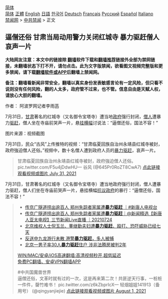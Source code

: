  <!-- 面包屑导航 --> <div class="breadcrumb"><!-- GTranslate: https://gtranslate.io/ -->  <div class="switcher notranslate">  <div class="selected">  <a href="#" onclick="return false;"> 简体</a>  </div>  <div class="option">  <a href="https://www.bannedbook.org" onclick="doGTranslate('zh-CN|zh-CN');jQuery('div.switcher div.selected a').html(jQuery(this).html());return false;" title="简体中文" class="nturl selected"> 简体</a>  <a href="https://www.bannedbook.org/zh-tw/" onclick="doGTranslate('zh-CN|zh-TW');jQuery('div.switcher div.selected a').html(jQuery(this).html());return false;" title="繁體中文" class="nturl"> 正體</a>  <a href="https://www.bannedbook.org/en/" onclick="doGTranslate('zh-CN|en');jQuery('div.switcher div.selected a').html(jQuery(this).html());return false;" title="English" class="nturl"> English</a>  <a href="https://www.bannedbook.org/ja/" onclick="doGTranslate('zh-CN|ja');jQuery('div.switcher div.selected a').html(jQuery(this).html());return false;" title="日本語" class="nturl"> 日語</a>  <a href="https://www.bannedbook.org/ko/" onclick="doGTranslate('zh-CN|ko');jQuery('div.switcher div.selected a').html(jQuery(this).html());return false;" title="한국어" class="nturl"> 한국어</a>  <a href="https://www.bannedbook.org/de/" onclick="doGTranslate('zh-CN|de');jQuery('div.switcher div.selected a').html(jQuery(this).html());return false;" title="Deutsch" class="nturl"> Deutsch</a>  <a href="https://www.bannedbook.org/fr/" onclick="doGTranslate('zh-CN|fr');jQuery('div.switcher div.selected a').html(jQuery(this).html());return false;" title="Français" class="nturl"> Français</a>  <a href="https://www.bannedbook.org/ru/" onclick="doGTranslate('zh-CN|ru');jQuery('div.switcher div.selected a').html(jQuery(this).html());return false;" title="Русский" class="nturl"> Русский</a>  <a href="https://www.bannedbook.org/es/" onclick="doGTranslate('zh-CN|es');jQuery('div.switcher div.selected a').html(jQuery(this).html());return false;" title="Español" class="nturl"> Español</a>  <a href="https://www.bannedbook.org/it/" onclick="doGTranslate('zh-CN|it');jQuery('div.switcher div.selected a').html(jQuery(this).html());return false;" title="Italiano" class="nturl"> Italiano</a>  </div>  </div>      <div class='breadcrumb-sub'><!-- Breadcrumb NavXT 6.3.0 --> <a href="https://www.bannedbook.org/" class="home">禁闻网</a> &gt; <a href="https://www.bannedbook.org/bnews/cbnews/" class="category">中共禁闻</a> &gt; 正文</div></div><h2>逼僧还俗 甘肃当局动用警力关闭红城寺 暴力驱赶僧人 哀声一片</h2> <p class="notice"><b>大陆网友注意：本文中的链接除 <a href="https://github.com/bannedbook/fanqiang" >翻墙</a>软件下载和<a href="https://github.com/killgcd/justmysocks/blob/master/README.md">翻墙推荐</a>链接外全部为禁网链接，未翻墙状态下打不开，请勿点击。此为文字版禁闻，欲看图文视频完整版和更多禁闻，请下载<a href="https://github.com/bannedbook/fanqiang">翻墙软件或APP</a>后翻墙上禁闻网。</p><p>备注：翻墙看新闻非常安全，翻墙以真实身份发表敏感言论有一定风险，但只看不说则没有任何风险，翻的人太多，政府管不过来，也不管。信息自由是天赋人权，请放心大胆的翻墙。</b></p>  <div class="entry"> <p>作者： 阿波罗网记者李雨菡</p> <p id="summary">7月31日，<a href="https://www.bannedbook.org/bnews/tag/%E7%94%98%E8%82%83/" class="st_tag internal_tag" rel="tag" title="标签 甘肃 下的日志">甘肃</a>著名的红城寺（又名御令宝塔寺）遭当地<a href="https://www.bannedbook.org/bnews/tag/%e6%94%bf%e5%ba%9c/" class="st_tag internal_tag" rel="tag" title="标签 政府 下的日志">政府</a>强行封闭，<a href="https://www.bannedbook.org/bnews/tag/%e5%83%a7%e4%ba%ba/" class="st_tag internal_tag" rel="tag" title="标签 僧人 下的日志">僧人</a>遭暴力<a href="https://www.bannedbook.org/bnews/tag/%E9%A9%B1%E8%B5%B6/" class="st_tag internal_tag" rel="tag" title="标签 驱赶 下的日志">驱赶</a>，僧人坐在寺庙前哭声一片，悬<a href="https://www.bannedbook.org/bnews/tag/%E6%8C%82%E6%A8%AA%E5%B9%85/" class="st_tag internal_tag" rel="tag" title="标签 挂横幅 下的日志">挂横幅</a>讨说法：“逼僧还俗，国法不容！”</p>  <p id="conimg">图片来源：视频截图</p> <p>7月31日，民众“古风”上传推特的视频：“甘肃临夏回族自治州永靖县红城寺被封，政府強迫僧人还俗。”视频中，数十名僧人遭到政府人员的<a href="https://www.bannedbook.org/bnews/tag/%E6%9A%B4%E5%8A%9B%E9%A9%B1%E8%B5%B6/" class="st_tag internal_tag" rel="tag" title="标签 暴力驱赶 下的日志">暴力驱赶</a>，哀声一片。</p>  <blockquote><p>甘肃临夏回族自治州永靖县红城寺被封，政府強迫僧人还俗。 pic.twitter.com/F5u4jDdwHU— 谷风 (@645Pr0RoZT8CwA7) <a href="https://twitter.com/645Pr0RoZT8CwA7/status/1421556720443166720?ref_src=twsrc%5Etfw">点此链接观看视频或图片 July 31, 2021</a></p></blockquote> <p>7月31日，甘肃著名的红城寺（又名御令宝塔寺）遭当地政府强行封闭，僧人遭暴力驱赶，僧人们坐在寺庙前哭声一片，悬挂横幅<a href="https://www.bannedbook.org/bnews/tag/%e6%8a%97%e8%ae%ae%e6%94%bf%e5%ba%9c/" class="st_tag internal_tag" rel="tag" title="标签 抗议政府 下的日志">抗议政府</a>的暴行：“逼僧还俗，国法不容！”</p>  <blockquote><ul class='op-related-articles' title='相关阅读'> <li><a href='https://www.bannedbook.org/bnews/bannedvideo/20210725/1593859.html' target='_blank'>传京广隧道捞出逾百人 郑州失踪者家属遭<b>暴力驱赶</b> ｜#新唐人电视台</a></li> <li><a href='https://www.bannedbook.org/bnews/bannedvideo/20210724/1593238.html' target='_blank'>传京广隧道捞出逾百人 郑州失踪者家属遭<b>暴力驱赶</b>｜@新闻精选【新唐人亚太电视】三节新闻Live直播 ｜20210724</a></li> <li><a href='https://www.bannedbook.org/bnews/weiquan/20210622/1572054.html' target='_blank'>北京维权人士倪玉兰&#12289;董继勤夫妇遭<b>暴力驱赶</b>&#12289;殴打&#12289;恐吓威胁已经七天</a></li> <li><a href='https://www.bannedbook.org/bnews/baitai/20190708/1154831.html' target='_blank'>反送中九龙游行未散 港警<b>暴力驱赶</b>，多人被捕</a></li> <li><a href='https://www.bannedbook.org/bnews/cnnews/20180709/969216.html' target='_blank'>北京一男子率30人<b>暴力驱赶</b>住户 涉非法腾房被判2年</a></li> </ul> <p class="texttj"> <a href="https://github.com/bannedbook/fanqiang/wiki/V2ray%E6%9C%BA%E5%9C%BA" target="_blank">WIN/MAC/安卓/iOS高速翻墙:高清视频秒开,超低延迟</a><br/> <a href="https://github.com/bannedbook/fanqiang/wiki/%E7%A6%81%E9%97%BB%E7%BD%91%E5%AE%89%E5%8D%93%E7%BF%BB%E5%A2%99%E6%96%B0%E9%97%BBAPP" target="_blank">免费PC翻墙、安卓VPN翻墙APP</a></p><p>#中共国魔兽世界<br />逼僧还俗，文革时就有过的一次，这是再来第二次！共匪逆天行事，一桩桩一件件，罄竹难书！ pic.twitter.com/z6kZbprIcX— 轻烟姐姐141913（备用号） (@qingyanjiejie) <a href="https://twitter.com/qingyanjiejie/status/1421649093412093954?ref_src=twsrc%5Etfw">点此链接观看视频或图片 August 1, 2021</a></p> </blockquote> </p><a name='sharetosocial'></a>  <div style="margin-bottom:5px;padding-bottom:5px;clear:both"> <div id="archive-pix-1" class="banner-ads"> <!-- AuctionX Display platform tag START --> <div id="26318x728x90x621x_ADSLOT2" clicktrack="%%CLICK_URL_ESC%%"></div> <!-- AuctionX Display platform tag END --> </div> <div id="archive-pix-2" class="banner-ads"> <!-- AuctionX Display platform tag START --> <div id="26315x300x250x621x_ADSLOT2" clicktrack="%%CLICK_URL_ESC%%"></div> <!-- AuctionX Display platform tag END --> </div> </div>  <div id="archive-pix-1" class="banner-ads"> <!-- AuctionX Display platform tag START --> <div id="26318x728x90x621x_ADSLOT3" clicktrack="%%CLICK_URL_ESC%%"></div> <!-- AuctionX Display platform tag END --> </div> </div><!--END ENTRY--> 